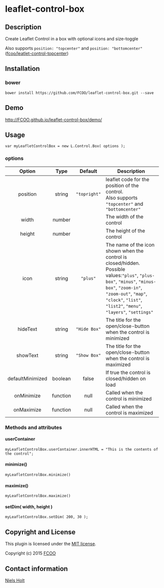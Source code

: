 # leaflet-control-box
>


## Description
Create Leaflet Control in a box with optional icons and size-toggle

Also supports `position: "topcenter"` and `position: "bottomcenter"` ([fcoo/leatlet-control-topcenter](https://github.com/FCOO/leaflet-control-topcenter))

## Installation
### bower
`bower install https://github.com/FCOO/leaflet-control-box.git --save`

## Demo
http://FCOO.github.io/leaflet-control-box/demo/ 

## Usage

    var myLeafletControlBox = new L.Control.Box( options );


### options
| Option | Type | Default | Description |
| :--: | :--: | :-----: | --- |
| position | string | `"topright"` | leaflet code for the position of the control.<br>Also supports `"topcenter"` and `"bottomcenter"` |
| width | number | | The width of the control |
| height | number  | | The height of the control |
| icon | string | `"plus"` | The name of the icon shown when the control is closed/hidden.<br>Possible values:`"plus"`, `"plus-box"`, `"minus"`, `"minus-box"`, `"zoom-in"`, `"zoom-out"`, `"map"`, `"clock"`, `"list"`, `"list2"`, `"menu"`, `"layers"`, `"settings"` |
| hideText | string | `"Hide Box"` | The title for the open/close-button when the control is minimized |
| showText | string | `"Show Box"` | The title for the open/close-button when the control is maximized |
| defaultMinimized | boolean | false | If true the control is closed/hidden on load |
| onMinimize | function | null | Called when the control is minimized |
| onMaximize | function | null | Called when the control is maximized |

### Methods and attributes
#### userContainer
    myLeafletControlBox.userContainer.innerHTML = "This is the contents of the control";
#### minimize()
	myLeafletControlBox.minimize()
#### maximize()
	myLeafletControlBox.maximize()

#### setDim( width, height )

	myLeafletControlBox.setDim( 200, 30 );

## Copyright and License
This plugin is licensed under the [MIT license](https://github.com/FCOO/leaflet-control-box/LICENSE).

Copyright (c) 2015 [FCOO](https://github.com/FCOO)

## Contact information

[Niels Holt](http://github.com/NielsHolt)
